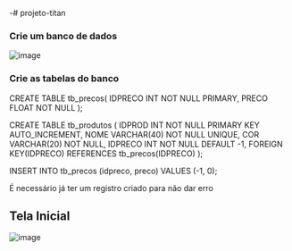 -# projeto-titan
 
### Crie um banco de dados 
![image](https://user-images.githubusercontent.com/51513403/150836916-03fe4902-c454-43a3-b049-82695c9f8843.png)

### Crie as tabelas do banco

CREATE TABLE tb_precos(
	IDPRECO INT NOT NULL PRIMARY,
    PRECO FLOAT NOT NULL
);


CREATE TABLE tb_produtos (
	IDPROD INT NOT NULL PRIMARY KEY AUTO_INCREMENT,
    NOME VARCHAR(40) NOT NULL UNIQUE,
    COR VARCHAR(20) NOT NULL,
    IDPRECO INT NOT NULL DEFAULT -1,
    FOREIGN KEY(IDPRECO) REFERENCES tb_precos(IDPRECO)
);
 
INSERT INTO tb_precos (idpreco, preco) VALUES (-1, 0);

É necessário já ter um registro criado para não dar erro


## Tela Inicial
![image](https://user-images.githubusercontent.com/51513403/150870937-cac4b2c3-ca12-4259-adbb-0299e357a1f0.png)
